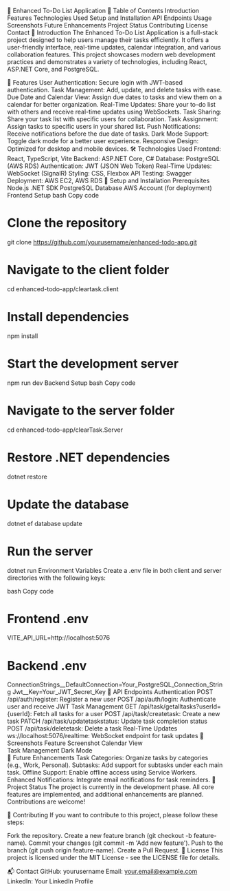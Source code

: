 📝 Enhanced To-Do List Application
📖 Table of Contents
Introduction
Features
Technologies Used
Setup and Installation
API Endpoints
Usage
Screenshots
Future Enhancements
Project Status
Contributing
License
Contact
📌 Introduction
The Enhanced To-Do List Application is a full-stack project designed to help users manage their tasks efficiently. It offers a user-friendly interface, real-time updates, calendar integration, and various collaboration features. This project showcases modern web development practices and demonstrates a variety of technologies, including React, ASP.NET Core, and PostgreSQL.

🌟 Features
User Authentication: Secure login with JWT-based authentication.
Task Management: Add, update, and delete tasks with ease.
Due Date and Calendar View: Assign due dates to tasks and view them on a calendar for better organization.
Real-Time Updates: Share your to-do list with others and receive real-time updates using WebSockets.
Task Sharing: Share your task list with specific users for collaboration.
Task Assignment: Assign tasks to specific users in your shared list.
Push Notifications: Receive notifications before the due date of tasks.
Dark Mode Support: Toggle dark mode for a better user experience.
Responsive Design: Optimized for desktop and mobile devices.
🛠️ Technologies Used
Frontend: React, TypeScript, Vite
Backend: ASP.NET Core, C#
Database: PostgreSQL (AWS RDS)
Authentication: JWT (JSON Web Token)
Real-Time Updates: WebSocket (SignalR)
Styling: CSS, Flexbox
API Testing: Swagger
Deployment: AWS EC2, AWS RDS
🚀 Setup and Installation
Prerequisites
Node.js
.NET SDK
PostgreSQL Database
AWS Account (for deployment)
Frontend Setup
bash
Copy code
# Clone the repository
git clone https://github.com/yourusername/enhanced-todo-app.git

# Navigate to the client folder
cd enhanced-todo-app/cleartask.client

# Install dependencies
npm install

# Start the development server
npm run dev
Backend Setup
bash
Copy code
# Navigate to the server folder
cd enhanced-todo-app/clearTask.Server

# Restore .NET dependencies
dotnet restore

# Update the database
dotnet ef database update

# Run the server
dotnet run
Environment Variables
Create a .env file in both client and server directories with the following keys:

bash
Copy code
# Frontend .env
VITE_API_URL=http://localhost:5076

# Backend .env
ConnectionStrings__DefaultConnection=Your_PostgreSQL_Connection_String
Jwt__Key=Your_JWT_Secret_Key
🔗 API Endpoints
Authentication
POST /api/auth/register: Register a new user
POST /api/auth/login: Authenticate user and receive JWT
Task Management
GET /api/task/getalltasks?userId={userId}: Fetch all tasks for a user
POST /api/task/createtask: Create a new task
PATCH /api/task/updatetaskstatus: Update task completion status
POST /api/task/deletetask: Delete a task
Real-Time Updates
ws://localhost:5076/realtime: WebSocket endpoint for task updates
📸 Screenshots
Feature	Screenshot
Calendar View	
Task Management	
Dark Mode	
📅 Future Enhancements
Task Categories: Organize tasks by categories (e.g., Work, Personal).
Subtasks: Add support for subtasks under each main task.
Offline Support: Enable offline access using Service Workers.
Enhanced Notifications: Integrate email notifications for task reminders.
🚧 Project Status
The project is currently in the development phase. All core features are implemented, and additional enhancements are planned. Contributions are welcome!

🤝 Contributing
If you want to contribute to this project, please follow these steps:

Fork the repository.
Create a new feature branch (git checkout -b feature-name).
Commit your changes (git commit -m 'Add new feature').
Push to the branch (git push origin feature-name).
Create a Pull Request.
📄 License
This project is licensed under the MIT License - see the LICENSE file for details.

📬 Contact
GitHub: yourusername
Email: your.email@example.com
LinkedIn: Your LinkedIn Profile

